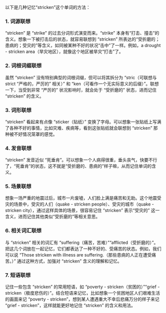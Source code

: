 以下是几种记忆“stricken”这个单词的方法：

### 1. 词源联想
“stricken” 是 “strike” 的过去分词形式演变而来。“strike” 本身有“打击、撞击”的含义。想象一下被打击后的状态，就容易联想到 “stricken” 所表达的“受折磨的；患病的；受灾的”等含义，如同被某种不好的状况“击中”了一样。例如，a drought - stricken area（旱灾地区），就像这个地区被旱灾“打击”了。

### 2. 词根词缀联想
虽然 “stricken” 没有特别典型的词根词缀，但可以将其拆分为 “stric（可联想与 strict “严格的，严厉的” 相关）” 和 “ken（可看作一个无实际意义的后缀）”。联想一下，当受到非常 “严厉的” 状况影响时，就会处于 “受折磨的” 状态，进而记住 “stricken” 的含义。

### 3. 词形联想
“stricken” 看起来有点像 “sticker（贴纸）” 变换了字母。可以想象一张贴纸上写满了各种不好的事情，比如灾难、疾病等，看到这张贴纸就会联想到 “stricken” 那种被不好情况笼罩的感觉。

### 4. 发音联想
“stricken” 发音近似 “死垂肯”。可以想象一个人病得很重，垂头丧气，快要不行了，“死垂肯”的状态，这不就是“受折磨的、患病的”样子嘛，从而记住单词的含义。

### 5. 场景联想
想象一场严重的地震过后，城市一片废墟，人们脸上满是痛苦和无助。这个地震受灾的场景中，受灾的人们（quake - stricken people）、受灾的城市（quake - stricken city），通过这样具体的场景，很容易记住 “stricken” 表示“受灾的” 这一含义，进而记住其他类似“受折磨的”等相关意思。

### 6. 相关词汇联想
与 “stricken” 相关的词汇有 “suffering（痛苦，苦难）”“afflicted（受折磨的）”。把这几个词放在一起记忆，它们都表达了一种不好的、受痛苦的状态。例如，我们可以说 “Those stricken with illness are suffering.（那些患病的人正在遭受痛苦。）” 通过这种方式，加强对 “stricken” 含义的理解和记忆。

### 7. 短语联想
记住一些包含 “stricken” 的常用短语，如 “poverty - stricken（贫困的）”“grief - stricken（极度悲伤的）”。结合短语来记忆，比如想象一个贫困地区人们艰难生活的画面来记 “poverty - stricken”，想到某人遭遇重大不幸后悲痛万分的样子来记 “grief - stricken”，这样就能更好地记住 “stricken” 的含义和用法。 
